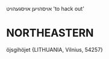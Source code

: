 אויסהויען
אויסגעהויט
'to hack out'

NORTHEASTERN
==============

öjsgihöjet {LITHUANIA, Vilnius, 54257}
